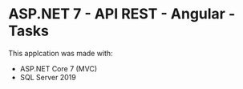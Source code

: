 # ASP.NET 7 - API REST - Angular - Tasks

This applcation was made with:
- ASP.NET Core 7 (MVC)
- SQL Server 2019